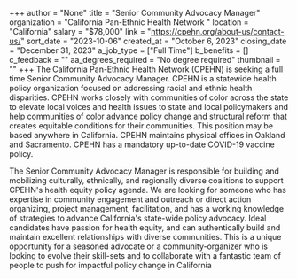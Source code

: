 +++
author = "None"
title = "Senior Community Advocacy Manager"
organization = "California Pan-Ethnic Health Network "
location = "California"
salary = "$78,000"
link = "https://cpehn.org/about-us/contact-us/"
sort_date = "2023-10-06"
created_at = "October 6, 2023"
closing_date = "December 31, 2023"
a_job_type = ["Full Time"]
b_benefits = []
c_feedback = ""
aa_degrees_required = "No degree required"
thumbnail = ""
+++
The California Pan-Ethnic Health Network (CPEHN) is seeking a full time Senior Community Advocacy Manager. CPEHN is a statewide health policy organization focused on addressing racial and ethnic health disparities. CPEHN works closely with communities of color across the state to elevate local voices and health issues to state and local policymakers and help communities of color advance policy change and structural reform that creates equitable conditions for their communities. This position may be based anywhere in California. CPEHN maintains physical offices in Oakland and Sacramento. CPEHN has a mandatory up-to-date COVID-19 vaccine policy.

The Senior Community Advocacy Manager is responsible for building and mobilizing culturally, ethnically, and regionally diverse coalitions to support CPEHN's health equity policy agenda. We are looking for someone who has expertise in community engagement and outreach or direct action organizing, project management, facilitation, and has a working knowledge of strategies to advance California's state-wide policy advocacy. Ideal candidates have passion for health equity, and can authentically build and maintain excellent relationships with diverse communities. This is a unique opportunity for a seasoned advocate or a community-organizer who is looking to evolve their skill-sets and to collaborate with a fantastic team of people to push for impactful policy change in California